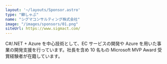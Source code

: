 ```yaml
---
layout: '~/layouts/Sponsor.astro'
type: "鰤しゃぶ"
name: "シグマコンサルティング株式会社"
image: "/images/sponsors/01.png"
siteUrl: https://www.sigmact.com/
---
```


C#/.NET + Azure を中心技術として、EC サービスの開発や Azure を用いた事業の開発支援を行っています。社長を含め 10 名もの Microsoft MVP Award 受賞経験者が在籍しています。